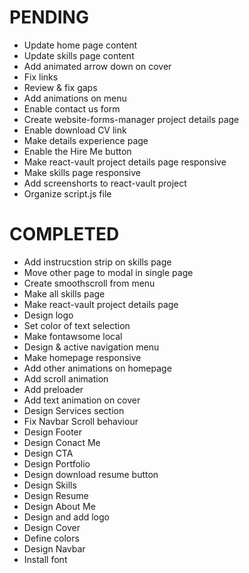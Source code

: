 # PENDING
- Update home page content
- Update skills page content
- Add animated arrow down on cover
- Fix links
- Review & fix gaps
- Add animations on menu
- Enable contact us form
- Create website-forms-manager project details page
- Enable download CV link
- Make details experience page
- Enable the Hire Me button
- Make react-vault project details page responsive
- Make skills page responsive
- Add screenshorts to react-vault project
- Organize script.js file

# COMPLETED
- Add instrucstion strip on skills page
- Move other page to modal in single page
- Create smoothscroll from menu
- Make all skills page
- Make react-vault project details page
- Design logo
- Set color of text selection
- Make fontawsome local
- Design & active navigation menu
- Make homepage responsive
- Add other animations on homepage
- Add scroll animation
- Add preloader
- Add text animation on cover
- Design Services section
- Fix Navbar Scroll behaviour
- Design Footer
- Design Conact Me
- Design CTA
- Design Portfolio
- Design download resume button
- Design Skills
- Design Resume
- Design About Me
- Design and add logo
- Design Cover
- Define colors
- Design Navbar
- Install font